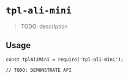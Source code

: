 # `tpl-ali-mini`

> TODO: description

## Usage

```
const tplAliMini = require('tpl-ali-mini');

// TODO: DEMONSTRATE API
```
